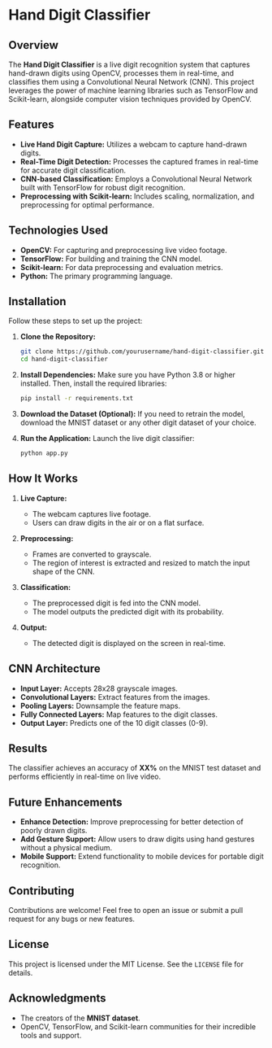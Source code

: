 # Hand Digit Classifier

## Overview
The **Hand Digit Classifier** is a live digit recognition system that captures hand-drawn digits using OpenCV, processes them in real-time, and classifies them using a Convolutional Neural Network (CNN). This project leverages the power of machine learning libraries such as TensorFlow and Scikit-learn, alongside computer vision techniques provided by OpenCV.

## Features
- **Live Hand Digit Capture:** Utilizes a webcam to capture hand-drawn digits.
- **Real-Time Digit Detection:** Processes the captured frames in real-time for accurate digit classification.
- **CNN-based Classification:** Employs a Convolutional Neural Network built with TensorFlow for robust digit recognition.
- **Preprocessing with Scikit-learn:** Includes scaling, normalization, and preprocessing for optimal performance.

## Technologies Used
- **OpenCV:** For capturing and preprocessing live video footage.
- **TensorFlow:** For building and training the CNN model.
- **Scikit-learn:** For data preprocessing and evaluation metrics.
- **Python:** The primary programming language.

## Installation
Follow these steps to set up the project:

1. **Clone the Repository:**
   ```bash
   git clone https://github.com/yourusername/hand-digit-classifier.git
   cd hand-digit-classifier
   ```

2. **Install Dependencies:**
   Make sure you have Python 3.8 or higher installed. Then, install the required libraries:
   ```bash
   pip install -r requirements.txt
   ```

3. **Download the Dataset (Optional):**
   If you need to retrain the model, download the MNIST dataset or any other digit dataset of your choice.

4. **Run the Application:**
   Launch the live digit classifier:
   ```bash
   python app.py
   ```

## How It Works
1. **Live Capture:**
   - The webcam captures live footage.
   - Users can draw digits in the air or on a flat surface.

2. **Preprocessing:**
   - Frames are converted to grayscale.
   - The region of interest is extracted and resized to match the input shape of the CNN.

3. **Classification:**
   - The preprocessed digit is fed into the CNN model.
   - The model outputs the predicted digit with its probability.

4. **Output:**
   - The detected digit is displayed on the screen in real-time.

## CNN Architecture
- **Input Layer:** Accepts 28x28 grayscale images.
- **Convolutional Layers:** Extract features from the images.
- **Pooling Layers:** Downsample the feature maps.
- **Fully Connected Layers:** Map features to the digit classes.
- **Output Layer:** Predicts one of the 10 digit classes (0-9).

## Results
The classifier achieves an accuracy of **XX%** on the MNIST test dataset and performs efficiently in real-time on live video.

## Future Enhancements
- **Enhance Detection:** Improve preprocessing for better detection of poorly drawn digits.
- **Add Gesture Support:** Allow users to draw digits using hand gestures without a physical medium.
- **Mobile Support:** Extend functionality to mobile devices for portable digit recognition.

## Contributing
Contributions are welcome! Feel free to open an issue or submit a pull request for any bugs or new features.

## License
This project is licensed under the MIT License. See the `LICENSE` file for details.

## Acknowledgments
- The creators of the **MNIST dataset**.
- OpenCV, TensorFlow, and Scikit-learn communities for their incredible tools and support.
